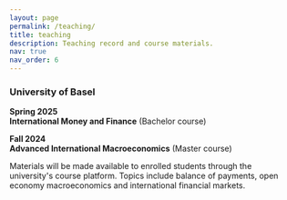 ```yaml
---
layout: page
permalink: /teaching/
title: teaching
description: Teaching record and course materials.
nav: true
nav_order: 6
---
```


### University of Basel

**Spring 2025**  
**International Money and Finance** (Bachelor course)

**Fall 2024**  
**Advanced International Macroeconomics** (Master course)

Materials will be made available to enrolled students through the university's course platform. Topics include balance of payments, open economy macroeconomics and international financial markets.
